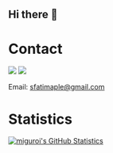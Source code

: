 ## Hi there 👋

# Contact

<a href="https://www.linkedin.com/in/sfatimah-azzahra/"><img src="https://img.shields.io/badge/-LinkedIn-0072b1"></a>
<a href="https://www.instagram.com/zahrasido/"><img src="https://img.shields.io/badge/-Instagram-C13584"></a>

Email: [sfatimaple@gmail.com](sfatimaple@gmail.com)

# Statistics

<a href="https://github.com/anuraghazra/github-readme-stats">
  <img src="https://github-readme-stats.vercel.app/api?username=miguroi&count_private=true&show_icons=true&" alt="miguroi's GitHub Statistics" />
</a>

<!--
**miguroi/miguroi** is a ✨ _special_ ✨ repository because its `README.md` (this file) appears on your GitHub profile.

Here are some ideas to get you started:

- 🔭 I’m currently working on ...
- 🌱 I’m currently learning ...
- 👯 I’m looking to collaborate on ...
- 🤔 I’m looking for help with ...
- 💬 Ask me about ...
- 📫 How to reach me: ...
- 😄 Pronouns: ...
- ⚡ Fun fact: ...
-->
